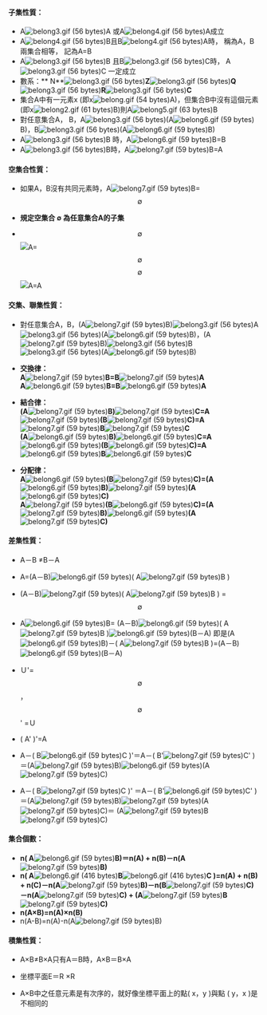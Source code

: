 #### 子集性質：

* A![](https://market.cloud.edu.tw/content/senior/math/tn_t2/math_net/NUBCC/Course/chp1-1/belong3.gif "belong3.gif \(56 bytes\)")A 或A![](https://market.cloud.edu.tw/content/senior/math/tn_t2/math_net/NUBCC/Course/chp1-1/belong4.gif "belong4.gif \(56 bytes\)")A成立
* A![](https://market.cloud.edu.tw/content/senior/math/tn_t2/math_net/NUBCC/Course/chp1-1/belong4.gif "belong4.gif \(56 bytes\)")B且B![](https://market.cloud.edu.tw/content/senior/math/tn_t2/math_net/NUBCC/Course/chp1-1/belong4.gif "belong4.gif \(56 bytes\)")A時， 稱為A，B兩集合相等， 記為A=B
* A![](https://market.cloud.edu.tw/content/senior/math/tn_t2/math_net/NUBCC/Course/chp1-1/belong3.gif "belong3.gif \(56 bytes\)")B 且B![](https://market.cloud.edu.tw/content/senior/math/tn_t2/math_net/NUBCC/Course/chp1-1/belong3.gif "belong3.gif \(56 bytes\)")C時， A![](https://market.cloud.edu.tw/content/senior/math/tn_t2/math_net/NUBCC/Course/chp1-1/belong3.gif "belong3.gif \(56 bytes\)")C 一定成立
* 數系：** N**![](https://market.cloud.edu.tw/content/senior/math/tn_t2/math_net/NUBCC/Course/chp1-1/belong3.gif "belong3.gif \(56 bytes\)")**Z**![](https://market.cloud.edu.tw/content/senior/math/tn_t2/math_net/NUBCC/Course/chp1-1/belong3.gif "belong3.gif \(56 bytes\)")**Q**![](https://market.cloud.edu.tw/content/senior/math/tn_t2/math_net/NUBCC/Course/chp1-1/belong3.gif "belong3.gif \(56 bytes\)")**R**![](https://market.cloud.edu.tw/content/senior/math/tn_t2/math_net/NUBCC/Course/chp1-1/belong3.gif "belong3.gif \(56 bytes\)")**C**
* 集合A中有一元素x \(即x![](https://market.cloud.edu.tw/content/senior/math/tn_t2/math_net/NUBCC/Course/chp1-1/belong.gif "belong.gif \(54 bytes\)")A\)，但集合B中沒有這個元素\(即x![](https://market.cloud.edu.tw/content/senior/math/tn_t2/math_net/NUBCC/Course/chp1-1/belong2.gif "belong2.gif \(61 bytes\)")B\)則A![](https://market.cloud.edu.tw/content/senior/math/tn_t2/math_net/NUBCC/Course/chp1-1/belong5.gif "belong5.gif \(63 bytes\)")B
* 對任意集合A， B，A![](https://market.cloud.edu.tw/content/senior/math/tn_t2/math_net/NUBCC/Course/chp1-1/belong3.gif "belong3.gif \(56 bytes\)")\(A![](https://market.cloud.edu.tw/content/senior/math/tn_t2/math_net/NUBCC/Course/chp1-1/belong6.gif "belong6.gif \(59 bytes\)")B\)，B![](https://market.cloud.edu.tw/content/senior/math/tn_t2/math_net/NUBCC/Course/chp1-1/belong3.gif "belong3.gif \(56 bytes\)")\(A![](https://market.cloud.edu.tw/content/senior/math/tn_t2/math_net/NUBCC/Course/chp1-1/belong6.gif "belong6.gif \(59 bytes\)")B\)
* A![](https://market.cloud.edu.tw/content/senior/math/tn_t2/math_net/NUBCC/Course/chp1-1/belong3.gif "belong3.gif \(56 bytes\)")B 時，A![](https://market.cloud.edu.tw/content/senior/math/tn_t2/math_net/NUBCC/Course/chp1-1/belong6.gif "belong6.gif \(59 bytes\)")B=B
* A![](https://market.cloud.edu.tw/content/senior/math/tn_t2/math_net/NUBCC/Course/chp1-1/belong3.gif "belong3.gif \(56 bytes\)")B時，A![](https://market.cloud.edu.tw/content/senior/math/tn_t2/math_net/NUBCC/Course/chp1-1/belong7.gif "belong7.gif \(59 bytes\)")B=A

#### 空集合性質：

* 如果A，B沒有共同元素時，A![](https://market.cloud.edu.tw/content/senior/math/tn_t2/math_net/NUBCC/Course/chp1-1/belong7.gif "belong7.gif \(59 bytes\)")B= $$\emptyset$$

* **規定空集合 ∅ 為任意集合A的子集**

* $$\emptyset$$ ![](https://market.cloud.edu.tw/content/senior/math/tn_t2/math_net/NUBCC/Course/chp1-1/belong7.gif)A= $$\emptyset$$        $$\emptyset$$![](https://market.cloud.edu.tw/content/senior/math/tn_t2/math_net/NUBCC/Course/chp1-1/belong6.gif)A=A

#### 交集、聯集性質：

* 對任意集合A，B，\(A![](https://market.cloud.edu.tw/content/senior/math/tn_t2/math_net/NUBCC/Course/chp1-1/belong7.gif "belong7.gif \(59 bytes\)")B\)![](https://market.cloud.edu.tw/content/senior/math/tn_t2/math_net/NUBCC/Course/chp1-1/belong3.gif "belong3.gif \(56 bytes\)")A![](https://market.cloud.edu.tw/content/senior/math/tn_t2/math_net/NUBCC/Course/chp1-1/belong3.gif "belong3.gif \(56 bytes\)")\(A![](https://market.cloud.edu.tw/content/senior/math/tn_t2/math_net/NUBCC/Course/chp1-1/belong6.gif "belong6.gif \(59 bytes\)")B\)，\(A![](https://market.cloud.edu.tw/content/senior/math/tn_t2/math_net/NUBCC/Course/chp1-1/belong7.gif "belong7.gif \(59 bytes\)")B\)![](https://market.cloud.edu.tw/content/senior/math/tn_t2/math_net/NUBCC/Course/chp1-1/belong3.gif "belong3.gif \(56 bytes\)")B![](https://market.cloud.edu.tw/content/senior/math/tn_t2/math_net/NUBCC/Course/chp1-1/belong3.gif "belong3.gif \(56 bytes\)")\(A![](https://market.cloud.edu.tw/content/senior/math/tn_t2/math_net/NUBCC/Course/chp1-1/belong6.gif "belong6.gif \(59 bytes\)")B\)

* **交換律：  
  A**![](https://market.cloud.edu.tw/content/senior/math/tn_t2/math_net/NUBCC/Course/chp1-1/belong7.gif "belong7.gif \(59 bytes\)")**B=B**![](https://market.cloud.edu.tw/content/senior/math/tn_t2/math_net/NUBCC/Course/chp1-1/belong7.gif "belong7.gif \(59 bytes\)")**A  
  A**![](https://market.cloud.edu.tw/content/senior/math/tn_t2/math_net/NUBCC/Course/chp1-1/belong6.gif "belong6.gif \(59 bytes\)")**B=B**![](https://market.cloud.edu.tw/content/senior/math/tn_t2/math_net/NUBCC/Course/chp1-1/belong6.gif "belong6.gif \(59 bytes\)")**A**

* **結合律：  
  \(A**![](https://market.cloud.edu.tw/content/senior/math/tn_t2/math_net/NUBCC/Course/chp1-1/belong7.gif "belong7.gif \(59 bytes\)")**B\)**![](https://market.cloud.edu.tw/content/senior/math/tn_t2/math_net/NUBCC/Course/chp1-1/belong7.gif "belong7.gif \(59 bytes\)")**C=A**![](https://market.cloud.edu.tw/content/senior/math/tn_t2/math_net/NUBCC/Course/chp1-1/belong7.gif "belong7.gif \(59 bytes\)")**\(B**![](https://market.cloud.edu.tw/content/senior/math/tn_t2/math_net/NUBCC/Course/chp1-1/belong7.gif "belong7.gif \(59 bytes\)")**C\)=A**![](https://market.cloud.edu.tw/content/senior/math/tn_t2/math_net/NUBCC/Course/chp1-1/belong7.gif "belong7.gif \(59 bytes\)")**B**![](https://market.cloud.edu.tw/content/senior/math/tn_t2/math_net/NUBCC/Course/chp1-1/belong7.gif "belong7.gif \(59 bytes\)")**C  
  \(A**![](https://market.cloud.edu.tw/content/senior/math/tn_t2/math_net/NUBCC/Course/chp1-1/belong6.gif "belong6.gif \(59 bytes\)")**B\)**![](https://market.cloud.edu.tw/content/senior/math/tn_t2/math_net/NUBCC/Course/chp1-1/belong6.gif "belong6.gif \(59 bytes\)")**C=A**![](https://market.cloud.edu.tw/content/senior/math/tn_t2/math_net/NUBCC/Course/chp1-1/belong6.gif "belong6.gif \(59 bytes\)")**\(B**![](https://market.cloud.edu.tw/content/senior/math/tn_t2/math_net/NUBCC/Course/chp1-1/belong6.gif "belong6.gif \(59 bytes\)")**C\)=A**![](https://market.cloud.edu.tw/content/senior/math/tn_t2/math_net/NUBCC/Course/chp1-1/belong6.gif "belong6.gif \(59 bytes\)")**B**![](https://market.cloud.edu.tw/content/senior/math/tn_t2/math_net/NUBCC/Course/chp1-1/belong6.gif "belong6.gif \(59 bytes\)")**C**

* **分配律：  
  A**![](https://market.cloud.edu.tw/content/senior/math/tn_t2/math_net/NUBCC/Course/chp1-1/belong6.gif "belong6.gif \(59 bytes\)")**\(B**![](https://market.cloud.edu.tw/content/senior/math/tn_t2/math_net/NUBCC/Course/chp1-1/belong7.gif "belong7.gif \(59 bytes\)")**C\)=\(A**![](https://market.cloud.edu.tw/content/senior/math/tn_t2/math_net/NUBCC/Course/chp1-1/belong6.gif "belong6.gif \(59 bytes\)")**B\)**![](https://market.cloud.edu.tw/content/senior/math/tn_t2/math_net/NUBCC/Course/chp1-1/belong7.gif "belong7.gif \(59 bytes\)")**\(A**![](https://market.cloud.edu.tw/content/senior/math/tn_t2/math_net/NUBCC/Course/chp1-1/belong6.gif "belong6.gif \(59 bytes\)")**C\)  
  A**![](https://market.cloud.edu.tw/content/senior/math/tn_t2/math_net/NUBCC/Course/chp1-1/belong7.gif "belong7.gif \(59 bytes\)")**\(B**![](https://market.cloud.edu.tw/content/senior/math/tn_t2/math_net/NUBCC/Course/chp1-1/belong6.gif "belong6.gif \(59 bytes\)")**C\)=\(A**![](https://market.cloud.edu.tw/content/senior/math/tn_t2/math_net/NUBCC/Course/chp1-1/belong7.gif "belong7.gif \(59 bytes\)")**B\)**![](https://market.cloud.edu.tw/content/senior/math/tn_t2/math_net/NUBCC/Course/chp1-1/belong6.gif "belong6.gif \(59 bytes\)")**\(A**![](https://market.cloud.edu.tw/content/senior/math/tn_t2/math_net/NUBCC/Course/chp1-1/belong7.gif "belong7.gif \(59 bytes\)")**C\)**

#### 差集性質：

* A－B ≠B－A
* A=\(A－B\)![](https://market.cloud.edu.tw/content/senior/math/tn_t2/math_net/NUBCC/Course/chp1-1/belong6.gif "belong6.gif \(59 bytes\)")\( A![](https://market.cloud.edu.tw/content/senior/math/tn_t2/math_net/NUBCC/Course/chp1-1/belong7.gif "belong7.gif \(59 bytes\)")B \)
* \(A－B\)![](https://market.cloud.edu.tw/content/senior/math/tn_t2/math_net/NUBCC/Course/chp1-1/belong7.gif "belong7.gif \(59 bytes\)")\( A![](https://market.cloud.edu.tw/content/senior/math/tn_t2/math_net/NUBCC/Course/chp1-1/belong7.gif "belong7.gif \(59 bytes\)")B \) =$$\emptyset$$
* A![](https://market.cloud.edu.tw/content/senior/math/tn_t2/math_net/NUBCC/Course/chp1-1/belong6.gif "belong6.gif \(59 bytes\)")B= \(A－B\)![](https://market.cloud.edu.tw/content/senior/math/tn_t2/math_net/NUBCC/Course/chp1-1/belong6.gif "belong6.gif \(59 bytes\)")\( A![](https://market.cloud.edu.tw/content/senior/math/tn_t2/math_net/NUBCC/Course/chp1-1/belong7.gif "belong7.gif \(59 bytes\)")B \)![](https://market.cloud.edu.tw/content/senior/math/tn_t2/math_net/NUBCC/Course/chp1-1/belong6.gif "belong6.gif \(59 bytes\)")\(B－A\)
  即是\(A![](https://market.cloud.edu.tw/content/senior/math/tn_t2/math_net/NUBCC/Course/chp1-1/belong6.gif "belong6.gif \(59 bytes\)")B\)－\( A![](https://market.cloud.edu.tw/content/senior/math/tn_t2/math_net/NUBCC/Course/chp1-1/belong7.gif "belong7.gif \(59 bytes\)")B \)=\(A－B\)![](https://market.cloud.edu.tw/content/senior/math/tn_t2/math_net/NUBCC/Course/chp1-1/belong6.gif "belong6.gif \(59 bytes\)")\(B－A\)
* Ｕ'= $$\emptyset$$ ，$$\emptyset$$ ' =Ｕ
* \( A' \)'=A

* A－\( B![](https://market.cloud.edu.tw/content/senior/math/tn_t2/math_net/NUBCC/Course/chp1-1/belong6.gif "belong6.gif \(59 bytes\)")C \)'＝A－\( B'![](https://market.cloud.edu.tw/content/senior/math/tn_t2/math_net/NUBCC/Course/chp1-1/belong7.gif "belong7.gif \(59 bytes\)")C' \)＝\(A![](https://market.cloud.edu.tw/content/senior/math/tn_t2/math_net/NUBCC/Course/chp1-1/belong7.gif "belong7.gif \(59 bytes\)")B\)![](https://market.cloud.edu.tw/content/senior/math/tn_t2/math_net/NUBCC/Course/chp1-1/belong6.gif "belong6.gif \(59 bytes\)")\(A![](https://market.cloud.edu.tw/content/senior/math/tn_t2/math_net/NUBCC/Course/chp1-1/belong7.gif "belong7.gif \(59 bytes\)")C\)

* A－\( B![](https://market.cloud.edu.tw/content/senior/math/tn_t2/math_net/NUBCC/Course/chp1-1/belong7.gif "belong7.gif \(59 bytes\)")C \)' ＝A－\( B'![](https://market.cloud.edu.tw/content/senior/math/tn_t2/math_net/NUBCC/Course/chp1-1/belong6.gif "belong6.gif \(59 bytes\)")C' \)＝\(A![](https://market.cloud.edu.tw/content/senior/math/tn_t2/math_net/NUBCC/Course/chp1-1/belong7.gif "belong7.gif \(59 bytes\)")B\)![](https://market.cloud.edu.tw/content/senior/math/tn_t2/math_net/NUBCC/Course/chp1-1/belong7.gif "belong7.gif \(59 bytes\)")\(A![](https://market.cloud.edu.tw/content/senior/math/tn_t2/math_net/NUBCC/Course/chp1-1/belong7.gif "belong7.gif \(59 bytes\)")C\)＝ \(A![](https://market.cloud.edu.tw/content/senior/math/tn_t2/math_net/NUBCC/Course/chp1-1/belong7.gif "belong7.gif \(59 bytes\)")B![](https://market.cloud.edu.tw/content/senior/math/tn_t2/math_net/NUBCC/Course/chp1-1/belong7.gif "belong7.gif \(59 bytes\)")C\)

#### 集合個數：

* **n\( A**![](https://market.cloud.edu.tw/content/senior/math/tn_t2/math01/chp1-1/belong6.gif "belong6.gif \(59 bytes\)")**B\)＝n\(A\) + n\(B\)－n\(A**![](https://market.cloud.edu.tw/content/senior/math/tn_t2/math01/chp1-1/belong7.gif "belong7.gif \(59 bytes\)")**B\)**
* **n\( A**![](https://market.cloud.edu.tw/content/senior/math/tn_t2/math01/chp1-1/belong6.gif "belong6.gif \(416 bytes\)")**B**![](https://market.cloud.edu.tw/content/senior/math/tn_t2/math01/chp1-1/belong6.gif "belong6.gif \(416 bytes\)")**C \)=n\(A\) + n\(B\) + n\(C\)－n\(A**![](https://market.cloud.edu.tw/content/senior/math/tn_t2/math01/chp1-1/belong7.gif "belong7.gif \(59 bytes\)")**B\)－n\(B**![](https://market.cloud.edu.tw/content/senior/math/tn_t2/math01/chp1-1/belong7.gif "belong7.gif \(59 bytes\)")**C\)－n\(A**![](https://market.cloud.edu.tw/content/senior/math/tn_t2/math01/chp1-1/belong7.gif "belong7.gif \(59 bytes\)")**C\) + \(A**![](https://market.cloud.edu.tw/content/senior/math/tn_t2/math01/chp1-1/belong7.gif "belong7.gif \(59 bytes\)")**B**![](https://market.cloud.edu.tw/content/senior/math/tn_t2/math01/chp1-1/belong7.gif "belong7.gif \(59 bytes\)")**C\)**
* **n\(A×B\)=n\(A\)×n\(B\)**
* n\(A-B\)=n\(A\)-n\(A![](https://market.cloud.edu.tw/content/senior/math/tn_t2/math01/chp1-1/belong7.gif "belong7.gif \(59 bytes\)")B\)

#### 積集性質：

* A×B≠B×A只有A＝B時，A×B＝B×A

* 坐標平面E＝R ×R

* A×B中之任意元素是有次序的，就好像坐標平面上的點\( x，y \)與點 \( y，x \)是不相同的



